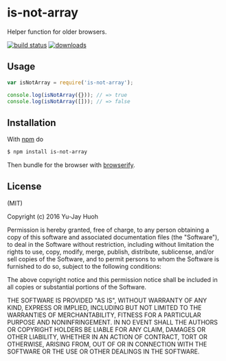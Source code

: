 
# is-not-array

Helper function for older browsers.

[![build status](https://circleci.com/gh/yjhuoh/is-not-array.svg?style=shield&circle-token=ec767b8d72f9bb07760090d9d28db487c40da7ea)](https://circleci.com/gh/yjhuoh/is-not-array)
[![downloads](https://img.shields.io/npm/dm/is-not-array.svg)](https://www.npmjs.org/package/is-not-array)

## Usage

```js
var isNotArray = require('is-not-array');

console.log(isNotArray({})); // => true
console.log(isNotArray([])); // => false
```

## Installation

With [npm](http://npmjs.org) do

```bash
$ npm install is-not-array
```

Then bundle for the browser with
[browserify](https://github.com/substack/browserify).

## License

(MIT)

Copyright (c) 2016 Yu-Jay Huoh

Permission is hereby granted, free of charge, to any person obtaining a copy of
this software and associated documentation files (the "Software"), to deal in
the Software without restriction, including without limitation the rights to
use, copy, modify, merge, publish, distribute, sublicense, and/or sell copies
of the Software, and to permit persons to whom the Software is furnished to do
so, subject to the following conditions:

The above copyright notice and this permission notice shall be included in all
copies or substantial portions of the Software.

THE SOFTWARE IS PROVIDED "AS IS", WITHOUT WARRANTY OF ANY KIND, EXPRESS OR
IMPLIED, INCLUDING BUT NOT LIMITED TO THE WARRANTIES OF MERCHANTABILITY,
FITNESS FOR A PARTICULAR PURPOSE AND NONINFRINGEMENT. IN NO EVENT SHALL THE
AUTHORS OR COPYRIGHT HOLDERS BE LIABLE FOR ANY CLAIM, DAMAGES OR OTHER
LIABILITY, WHETHER IN AN ACTION OF CONTRACT, TORT OR OTHERWISE, ARISING FROM,
OUT OF OR IN CONNECTION WITH THE SOFTWARE OR THE USE OR OTHER DEALINGS IN THE
SOFTWARE.
